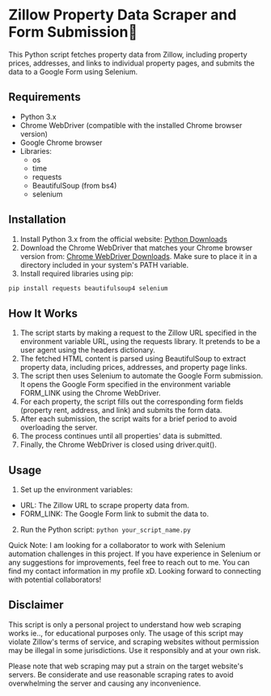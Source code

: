 # Zillow Property Data Scraper and Form Submission🤖

This Python script fetches property data from Zillow, including property prices, addresses, and links to individual property pages, and submits the data to a Google Form using Selenium.

## Requirements

- Python 3.x
- Chrome WebDriver (compatible with the installed Chrome browser version)
- Google Chrome browser
- Libraries:
  - os
  - time
  - requests
  - BeautifulSoup (from bs4)
  - selenium

## Installation

1. Install Python 3.x from the official website: [Python Downloads](https://www.python.org/downloads/)
2. Download the Chrome WebDriver that matches your Chrome browser version from: [Chrome WebDriver Downloads](https://sites.google.com/a/chromium.org/chromedriver/downloads). Make sure to place it in a directory included in your system's PATH variable.
3. Install required libraries using pip:

```bash
pip install requests beautifulsoup4 selenium
```
## How It Works
1. The script starts by making a request to the Zillow URL specified in the environment variable URL, using the requests library. It pretends to be a user agent using the headers dictionary.
2. The fetched HTML content is parsed using BeautifulSoup to extract property data, including prices, addresses, and property page links.
3. The script then uses Selenium to automate the Google Form submission. It opens the Google Form specified in the environment variable FORM_LINK using the Chrome WebDriver.
4. For each property, the script fills out the corresponding form fields (property rent, address, and link) and submits the form data.
5. After each submission, the script waits for a brief period to avoid overloading the server.
6. The process continues until all properties' data is submitted.
7. Finally, the Chrome WebDriver is closed using driver.quit().

## Usage
1. Set up the environment variables:
  - URL: The Zillow URL to scrape property data from.
  - FORM_LINK: The Google Form link to submit the data to.
2. Run the Python script:
  ```python your_script_name.py```

Quick Note: I am looking for a collaborator to work with Selenium automation challenges in this project. If you have experience in Selenium or any suggestions for improvements, feel free to reach out to me. You can find my contact information in my profile xD. Looking forward to connecting with potential collaborators!

## Disclaimer
This script is only a personal project to understand how web scraping works ie.., for educational purposes only. The usage of this script may violate Zillow's terms of service, and scraping websites without permission may be illegal in some jurisdictions. Use it responsibly and at your own risk.

Please note that web scraping may put a strain on the target website's servers. Be considerate and use reasonable scraping rates to avoid overwhelming the server and causing any inconvenience.
